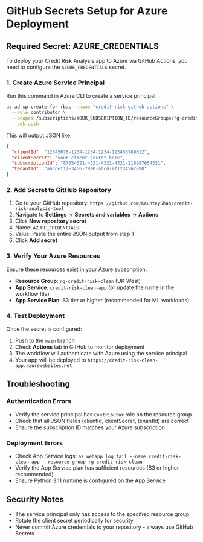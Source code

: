 # GitHub Secrets Setup for Azure Deployment

## Required Secret: AZURE_CREDENTIALS

To deploy your Credit Risk Analysis app to Azure via GitHub Actions, you need to configure the `AZURE_CREDENTIALS` secret.

### 1. Create Azure Service Principal

Run this command in Azure CLI to create a service principal:

```bash
az ad sp create-for-rbac --name "credit-risk-github-actions" \
  --role contributor \
  --scopes /subscriptions/YOUR_SUBSCRIPTION_ID/resourceGroups/rg-credit-risk-clean \
  --sdk-auth
```

This will output JSON like:
```json
{
  "clientId": "12345678-1234-1234-1234-123456789012",
  "clientSecret": "your-client-secret-here",
  "subscriptionId": "87654321-4321-4321-4321-210987654321",
  "tenantId": "abcdef12-3456-7890-abcd-ef1234567890"
}
```

### 2. Add Secret to GitHub Repository

1. Go to your GitHub repository: `https://github.com/KaunteyShah/credit-risk-analysis-tool`
2. Navigate to **Settings** → **Secrets and variables** → **Actions**
3. Click **New repository secret**
4. Name: `AZURE_CREDENTIALS`
5. Value: Paste the entire JSON output from step 1
6. Click **Add secret**

### 3. Verify Your Azure Resources

Ensure these resources exist in your Azure subscription:

- **Resource Group**: `rg-credit-risk-clean` (UK West)
- **App Service**: `credit-risk-clean-app` (or update the name in the workflow file)
- **App Service Plan**: B3 tier or higher (recommended for ML workloads)

### 4. Test Deployment

Once the secret is configured:

1. Push to the `main` branch
2. Check **Actions** tab in GitHub to monitor deployment
3. The workflow will authenticate with Azure using the service principal
4. Your app will be deployed to `https://credit-risk-clean-app.azurewebsites.net`

## Troubleshooting

### Authentication Errors
- Verify the service principal has `Contributor` role on the resource group
- Check that all JSON fields (clientId, clientSecret, tenantId) are correct
- Ensure the subscription ID matches your Azure subscription

### Deployment Errors
- Check App Service logs: `az webapp log tail --name credit-risk-clean-app --resource-group rg-credit-risk-clean`
- Verify the App Service plan has sufficient resources (B3 or higher recommended)
- Ensure Python 3.11 runtime is configured on the App Service

## Security Notes

- The service principal only has access to the specified resource group
- Rotate the client secret periodically for security
- Never commit Azure credentials to your repository - always use GitHub Secrets